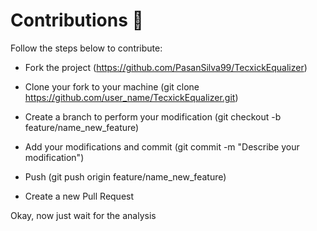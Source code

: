 # Contributions 🤝 
Follow the steps below to contribute:

* Fork the project (https://github.com/PasanSilva99/TecxickEqualizer)

* Clone your fork to your machine (git clone https://github.com/user_name/TecxickEqualizer.git)

* Create a branch to perform your modification (git checkout -b feature/name_new_feature)

* Add your modifications and commit (git commit -m "Describe your modification")

* Push (git push origin feature/name_new_feature)

* Create a new Pull Request

Okay, now just wait for the analysis
